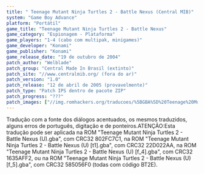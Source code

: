 ```yaml
---
title: " Teenage Mutant Ninja Turtles 2 - Battle Nexus (Central MIB)"
system: "Game Boy Advance"
platform: "Portátil"
game_title: "Teenage Mutant Ninja Turtles 2 - Battle Nexus"
game_category: "Espionagem - Plataforma"
game_players: "1-4 (cabo com multipak, minigames)"
game_developer: "Konami"
game_publisher: "Konami"
game_release_date: "19 de outubro de 2004"
patch_author: "Welblade"
patch_group: "Central Made In Brasil (extinto)"
patch_site: "//www.centralmib.org/ (fora do ar)"
patch_version: "1.0"
patch_release: "12 de abril de 2005 (provavelmente)"
patch_type: "Patch IPS dentro de pacote ZIP"
patch_progress: "???"
patch_images: ["//img.romhackers.org/traducoes/%5BGBA%5D%20Teenage%20Mutant%20Ninja%20Turtles%202%20-%20Battle%20Nexus%20-%20Central%20MIB%20-%201.png","//img.romhackers.org/traducoes/%5BGBA%5D%20Teenage%20Mutant%20Ninja%20Turtles%202%20-%20Battle%20Nexus%20-%20Central%20MIB%20-%202.png","//img.romhackers.org/traducoes/%5BGBA%5D%20Teenage%20Mutant%20Ninja%20Turtles%202%20-%20Battle%20Nexus%20-%20Central%20MIB%20-%203.png"]
---
```

Tradução com a fonte dos diálogos acentuados, os mesmos traduzidos, alguns erros de português, digitação e de ponteiros.ATENÇÃO:Esta tradução pode ser aplicada na ROM "Teenage Mutant Ninja Turtles 2 - Battle Nexus (U).gba", com CRC32 802FC7C1, na ROM "Teenage Mutant Ninja Turtles 2 - Battle Nexus (U) [t1].gba", com CRC32 22D022AA, na ROM "Teenage Mutant Ninja Turtles 2 - Battle Nexus (U) [f_4].gba", com CRC32 1635AFF2, ou na ROM "Teenage Mutant Ninja Turtles 2 - Battle Nexus (U) [f_5].gba", com CRC32 585056F0 (todas com código BT2E).